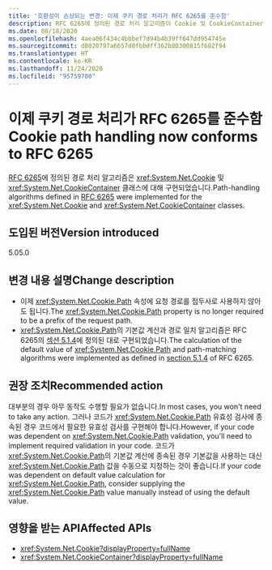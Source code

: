 ```yaml
---
title: '호환성이 손상되는 변경: 이제 쿠키 경로 처리가 RFC 6265를 준수함'
description: RFC 6265에 정의된 경로 처리 알고리즘이 Cookie 및 CookieContainer 클래스에 대해 구현된 .NET 5.0의 호환성이 손상되는 변경에 대해 알아봅니다.
ms.date: 08/18/2020
ms.openlocfilehash: 4aea06f434c4bbbef7d94b4b39ff647dd954745e
ms.sourcegitcommit: d8020797a6657d0fbbdff362b80300815f682f94
ms.translationtype: HT
ms.contentlocale: ko-KR
ms.lasthandoff: 11/24/2020
ms.locfileid: "95759700"
---
```

# <a name="cookie-path-handling-now-conforms-to-rfc-6265"></a><span data-ttu-id="9ebdf-103">이제 쿠키 경로 처리가 RFC 6265를 준수함</span><span class="sxs-lookup"><span data-stu-id="9ebdf-103">Cookie path handling now conforms to RFC 6265</span></span>

<span data-ttu-id="9ebdf-104">[RFC 6265](https://tools.ietf.org/html/rfc6265)에 정의된 경로 처리 알고리즘은 <xref:System.Net.Cookie> 및 <xref:System.Net.CookieContainer> 클래스에 대해 구현되었습니다.</span><span class="sxs-lookup"><span data-stu-id="9ebdf-104">Path-handling algorithms defined in [RFC 6265](https://tools.ietf.org/html/rfc6265) were implemented for the <xref:System.Net.Cookie> and <xref:System.Net.CookieContainer> classes.</span></span>

## <a name="version-introduced"></a><span data-ttu-id="9ebdf-105">도입된 버전</span><span class="sxs-lookup"><span data-stu-id="9ebdf-105">Version introduced</span></span>

<span data-ttu-id="9ebdf-106">5.0</span><span class="sxs-lookup"><span data-stu-id="9ebdf-106">5.0</span></span>

## <a name="change-description"></a><span data-ttu-id="9ebdf-107">변경 내용 설명</span><span class="sxs-lookup"><span data-stu-id="9ebdf-107">Change description</span></span>

- <span data-ttu-id="9ebdf-108">이제 <xref:System.Net.Cookie.Path> 속성에 요청 경로를 접두사로 사용하지 않아도 됩니다.</span><span class="sxs-lookup"><span data-stu-id="9ebdf-108">The <xref:System.Net.Cookie.Path> property is no longer required to be a prefix of the request path.</span></span>
- <span data-ttu-id="9ebdf-109"><xref:System.Net.Cookie.Path>의 기본값 계산과 경로 일치 알고리즘은 RFC 6265의 [섹션 5.1.4](https://tools.ietf.org/html/rfc6265#section-5.1.4)에 정의된 대로 구현되었습니다.</span><span class="sxs-lookup"><span data-stu-id="9ebdf-109">The calculation of the default value of <xref:System.Net.Cookie.Path> and path-matching algorithms were implemented as defined in [section 5.1.4](https://tools.ietf.org/html/rfc6265#section-5.1.4) of RFC 6265.</span></span>

## <a name="recommended-action"></a><span data-ttu-id="9ebdf-110">권장 조치</span><span class="sxs-lookup"><span data-stu-id="9ebdf-110">Recommended action</span></span>

<span data-ttu-id="9ebdf-111">대부분의 경우 아무 동작도 수행할 필요가 없습니다.</span><span class="sxs-lookup"><span data-stu-id="9ebdf-111">In most cases, you won't need to take any action.</span></span> <span data-ttu-id="9ebdf-112">그러나 코드가 <xref:System.Net.Cookie.Path> 유효성 검사에 종속된 경우 코드에서 필요한 유효성 검사를 구현해야 합니다.</span><span class="sxs-lookup"><span data-stu-id="9ebdf-112">However, if your code was dependent on <xref:System.Net.Cookie.Path> validation, you'll need to implement required validation in your code.</span></span> <span data-ttu-id="9ebdf-113">코드가 <xref:System.Net.Cookie.Path>의 기본값 계산에 종속된 경우 기본값을 사용하는 대신 <xref:System.Net.Cookie.Path> 값을 수동으로 지정하는 것이 좋습니다.</span><span class="sxs-lookup"><span data-stu-id="9ebdf-113">If your code was dependent on default value calculation for <xref:System.Net.Cookie.Path>, consider supplying the <xref:System.Net.Cookie.Path> value manually instead of using the default value.</span></span>

## <a name="affected-apis"></a><span data-ttu-id="9ebdf-114">영향을 받는 API</span><span class="sxs-lookup"><span data-stu-id="9ebdf-114">Affected APIs</span></span>

- <xref:System.Net.Cookie?displayProperty=fullName>
- <xref:System.Net.CookieContainer?displayProperty=fullName>

<!--

### Affected APIs

- `T:System.Net.Cookie`
- `T:System.Net.CookieContainer`

### Category

Networking

-->
